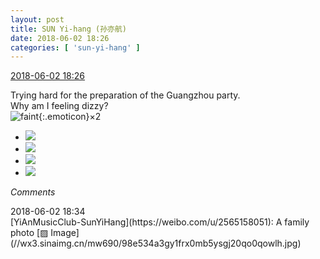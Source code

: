 ```yaml
---
layout: post
title: SUN Yi-hang (孙亦航)
date: 2018-06-02 18:26
categories: [ 'sun-yi-hang' ]
---
```


<div class="weibo-info">
  <a href="https://weibo.com/2565158051/GjwsM7unm">2018-06-02 18:26</a>
</div>

Trying hard for the preparation of the Guangzhou party.  
Why am I feeling dizzy?  
![faint](https://img.t.sinajs.cn/t4/appstyle/expression/ext/normal/07/2018new_yun_org.png){:.emoticon}×2

<!-- more -->

<ul class="weibo-pic-list-2">
  <li class="weibo-pic">
    <a href="http://wx2.sinaimg.cn/mw690/98e534a3gy1frx097gdd4j21o00miqfr.jpg"><img src="http://wx2.sinaimg.cn/thumb150/98e534a3gy1frx097gdd4j21o00miqfr.jpg"/></a>
  </li>
  <li class="weibo-pic">
    <a href="http://wx2.sinaimg.cn/mw690/98e534a3gy1frx09a5p5vj22c0340kay.jpg"><img src="http://wx2.sinaimg.cn/thumb150/98e534a3gy1frx09a5p5vj22c0340kay.jpg"/></a>
  </li>
  <li class="weibo-pic">
    <a href="http://wx1.sinaimg.cn/mw690/98e534a3gy1frx094p8tyj22c0340hdt.jpg"><img src="http://wx1.sinaimg.cn/thumb150/98e534a3gy1frx094p8tyj22c0340hdt.jpg"/></a>
  </li>
  <li class="weibo-pic">
    <a href="http://wx2.sinaimg.cn/mw690/98e534a3gy1frx09exxjjj22c0340e81.jpg"><img src="http://wx2.sinaimg.cn/thumb150/98e534a3gy1frx09exxjjj22c0340e81.jpg"/></a>
  </li>
</ul>

*Comments*

<div class="weibo-info">2018-06-02 18:34</div>
[YiAnMusicClub-SunYiHang](https://weibo.com/u/2565158051): A family photo [▨ Image](//wx3.sinaimg.cn/mw690/98e534a3gy1frx0mb5ysgj20qo0qowlh.jpg)
